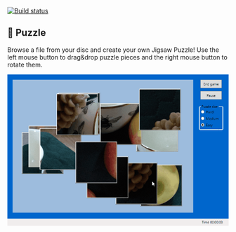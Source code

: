 [![Build status](https://ci.appveyor.com/api/projects/status/d4a967kdtr3qjpp1?svg=true)](https://ci.appveyor.com/project/monkog/puzzle)
## :game_die: Puzzle
Browse a file from your disc and create your own Jigsaw Puzzle! Use the left mouse button to drag&drop puzzle pieces and the right mouse button to rotate them.

![Sample gameplay](./.Docs/Gameplay.gif)